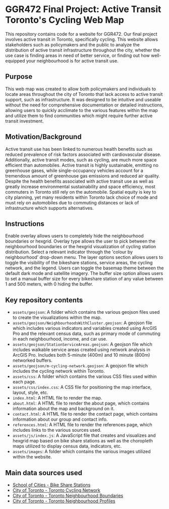 # GGR472 Final Project: Active Transit Toronto's Cycling Web Map
 
This repository contains code for a website for GGR472. Our final project involves active transit in Toronto, specifically cycling. This website allows stakeholders such as policymakers and the public to analyze the distribution of active transit infrastructure throughout the city, whether the use case is finding areas in need of better service, or finding out how well-equipped your neighbourhood is for active transit use. 

## Purpose
This web map was created to allow both policymakers and individuals to locate areas throughout the city of Toronto that lack access to active transit support, such as infrastructure. It was designed to be intuitive and useable without the need for comprehensive documentation or detailed instructions, allowing users to quickly acclimate to the various features within the map and utilize them to find communities which might require further active transit investment.

## Motivation/Background 
Active transit use has been linked to numerous health benefits such as reduced prevalence of risk factors associated with cardiovascular disease. Additionally, active transit modes, such as cycling, are much more space efficient than automobiles. Active transit is highly sustainable, emitting no greenhouse gases, while single-occupancy vehicles account for a tremendous amount of greenhouse gas emissions and reduced air quality. Despite the health benefits associated with active transit use as well as greatly increase environmental sustainability and space efficiency, most commuters in Toronto still rely on the automobile. Spatial equity is key to city planning, yet many residents within Toronto lack choice of mode and must rely on automobiles due to commuting distances or lack of infrastructure which supports alternatives. 

## Instructions 
Enable overlay allows users to completely hide the neighbourhood boundaries or hexgrid. Overlay type allows the user to pick between the neighbourhood boundaries or the hexgrid visualization of cycling station distribution. Select a relevant indicator through the 'colour by neighbourhood’ drop-down menu. The layer options section allows users to toggle the visibility of the bikeshare stations, service areas, the cycling network, and the legend. Users can toggle the basemap theme between the default dark mode and satellite imagery. The buffer size option allows users to set a manual buffer size for every bikeshare station of any value between 1 and 500 meters, with 0 hiding the buffer. 

## Key repository contents
- `assets/geojson`: A folder which contains the various geojson files used to create the visualizations within the map.
- `assets/geojson/NeighbourhoodsWithCluster.geojson`: A geojson file which includes various indicators and variables created using ArcGIS Pro and the relevant census data, such as primary mode of commuting in each neighbourhood, income, and car use. 
- `assets/geojson/StationServiceAreas.geojson`: A geojson file which includes walkable service areas created using network analysis in ArcGIS Pro. Includes both 5-minute (400m) and 10 minute (800m) networked buffers.
- `assets/geojson/m-cycling-network.geojson`: A geojson file which includes the cycling network within Toronto.
- `assets/css`: A folder which contains the various CSS files used within each page.
- `assets/css/index.css`: A CSS file for positioning the map interface, layout, style, etc.
- `index.html`: A HTML file to render the map.
- `about.html`: A HTML file to render the about page, which contains information about the map and background on it.
- `contact.html`: A HTML file to render the contact page, which contains information about our group and contact info.
- `references.html`: A HTML file to render the references page, which includes links to the various sources used.
- `assets/js/index.js`: A JavaScript file that creates and visualizes and hexgrid map based on bike share stations as well as the choropleth maps utilized to display census data, indicators, etc.
- `assets/images`: A folder which contains the various images utilized within the website.

## Main data sources used

- [School of Cities - Bike Share Stations](https://github.com/schoolofcities/bike-share-toronto/blob/main/data-preparation/map/stations.geojson)
- [City of Toronto - Toronto Cycling Network](https://open.toronto.ca/dataset/cycling-network/)
- [City of Toronto - Toronto Neighbourhood Boundaries](https://open.toronto.ca/dataset/neighbourhoods/)
- [City of Toronto - Toronto Neighbourhood Profiles](https://open.toronto.ca/dataset/neighbourhood-profiles/)

